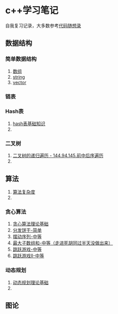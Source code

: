 # c++学习笔记

自我复习记录，大多数参考[代码随想录](https://github.com/youngyangyang04/leetcode-master/blob/master/README.md)

## 数据结构

### 简单数据结构

1. [数组](./basics/数组.md)
2. [string](./basics/string.md)
3. [vector](./basics/vector.md)



### 链表



### Hash表

1. [hash表基础知识](./basics/hash表基础知识.md)
2. 



### 二叉树

1. [二叉树的递归遍历 - 144.94.145.前中后序遍历](./problems/144.94.145.二叉树的前中后序遍历.md)
2. 



## 算法

1. [算法复杂度](./basics/算法复杂度.md)
2. 



### 贪心算法 

1. [贪心算法理论基础](./basics/贪心算法理论基础.md)
2. [分发饼干-简单](./problems/455.分发饼干-简单.md)
3. [摆动序列-中等](./problems/376.摆动序列-中等.md)
4. [最大子数组和-中等（走进死胡同过半天没做出来）](./problems/53.最大子数组和-中等.md)
5. [跳跃游戏-中等](./problems/55.跳跃游戏-中等.md)
6. [跳跃游戏II-中等](./problems/45.跳跃游戏II-中等.md)



### 动态规划

1. [动态规划理论基础](./basics/动态规划理论基础.md)
2. 



## 图论
